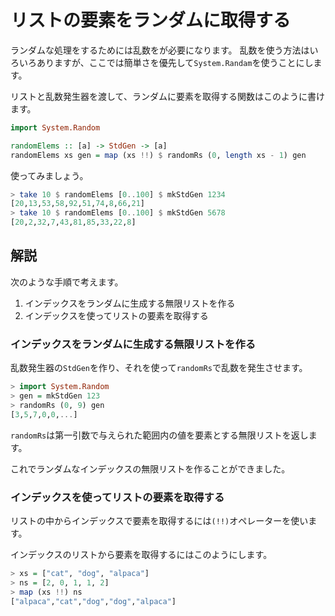 リストの要素をランダムに取得する
================================

ランダムな処理をするためには乱数をが必要になります。
乱数を使う方法はいろいろありますが、ここでは簡単さを優先して`System.Randam`を使うことにします。

リストと乱数発生器を渡して、ランダムに要素を取得する関数はこのように書けます。

```haskell
import System.Random

randomElems :: [a] -> StdGen -> [a]
randomElems xs gen = map (xs !!) $ randomRs (0, length xs - 1) gen
```

使ってみましょう。

```haskell
> take 10 $ randomElems [0..100] $ mkStdGen 1234
[20,13,53,58,92,51,74,8,66,21]
> take 10 $ randomElems [0..100] $ mkStdGen 5678
[20,2,32,7,43,81,85,33,22,8]
```

## 解説

次のような手順で考えます。

1. インデックスをランダムに生成する無限リストを作る
2. インデックスを使ってリストの要素を取得する


### インデックスをランダムに生成する無限リストを作る

乱数発生器の`StdGen`を作り、それを使って`randomRs`で乱数を発生させます。

```haskell
> import System.Random 
> gen = mkStdGen 123
> randomRs (0, 9) gen
[3,5,7,0,0,...]
```

`randomRs`は第一引数で与えられた範囲内の値を要素とする無限リストを返します。

これでランダムなインデックスの無限リストを作ることができました。

### インデックスを使ってリストの要素を取得する

リストの中からインデックスで要素を取得するには`(!!)`オペレーターを使います。

インデックスのリストから要素を取得するにはこのようにします。

```haskell
> xs = ["cat", "dog", "alpaca"]
> ns = [2, 0, 1, 1, 2]
> map (xs !!) ns
["alpaca","cat","dog","dog","alpaca"]
```
